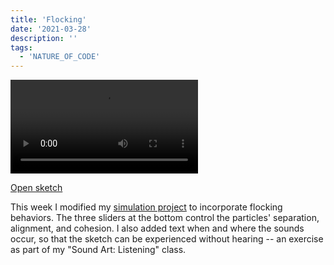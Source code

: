```yaml
---
title: 'Flocking'
date: '2021-03-28'
description: ''
tags:
  - 'NATURE_OF_CODE'
---
```


<p>
<video controls name="falling-sound-flocking" src="falling-sound-flocking.mp4"></video>
</p>

[Open sketch](https://editor.p5js.org/ejarzo/sketches/SxC9dZDpJ)

This week I modified my [simulation project](/nature-of-code-simulation) to incorporate flocking behaviors. The three sliders at the bottom control the particles' separation, alignment, and cohesion. I also added text when and where the sounds occur, so that the sketch can be experienced without hearing -- an exercise as part of my "Sound Art: Listening" class.
